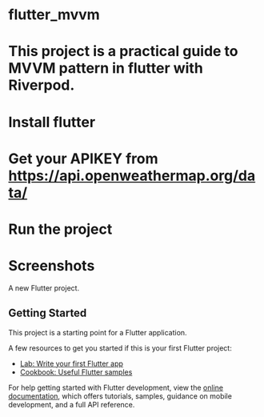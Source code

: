 # flutter_mvvm

# This project is a practical guide to MVVM pattern in flutter with Riverpod.
# Install flutter
# Get your APIKEY from https://api.openweathermap.org/data/
# Run the project 


# Screenshots



A new Flutter project.

## Getting Started

This project is a starting point for a Flutter application.

A few resources to get you started if this is your first Flutter project:

- [Lab: Write your first Flutter app](https://docs.flutter.dev/get-started/codelab)
- [Cookbook: Useful Flutter samples](https://docs.flutter.dev/cookbook)

For help getting started with Flutter development, view the
[online documentation](https://docs.flutter.dev/), which offers tutorials,
samples, guidance on mobile development, and a full API reference.
